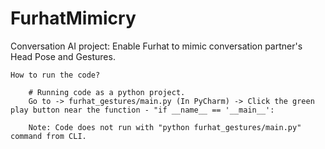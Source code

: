# FurhatMimicry
 Conversation AI project: Enable Furhat to mimic conversation partner's Head Pose and Gestures.

    How to run the code? 
        
        # Running code as a python project.
        Go to -> furhat_gestures/main.py (In PyCharm) -> Click the green play button near the function - "if __name__ == '__main__':
        
        Note: Code does not run with "python furhat_gestures/main.py" command from CLI.
        
